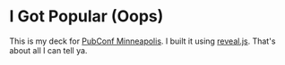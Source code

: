 # I Got Popular (Oops)

This is my deck for [PubConf Minneapolis](https://pubconf.io/events/2017/minneapolis.html). I built it using [reveal.js](http://lab.hakim.se/reveal-js/#/). That's about all I can tell ya.